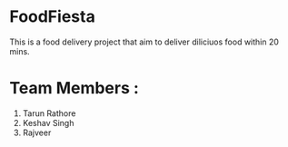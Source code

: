# FoodFiesta
This  is a food delivery project that aim to deliver diliciuos food within 20 mins.

# Team Members :
1. Tarun Rathore
2. Keshav Singh
3. Rajveer 